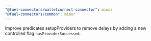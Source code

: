 ```yaml
---
"@fuel-connectors/walletconnect-connector": minor
"@fuel-connectors/common": minor
---
```


Improve predicates setupProviders to remove delays by adding a new controlled flag `hasProviderSuccessed`.

